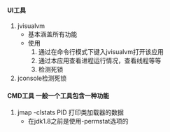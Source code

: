 #### UI工具
1. jvisualvm
    * 基本涵盖所有功能
    * 使用
        1. 通过在命令行模式下键入jvisualvm打开该应用
        2. 通过本应用查看进程运行情况，查看线程等等
        3. 检测死锁
2. jconsole检测死锁
#### CMD工具 一般一个工具包含一种功能
1. jmap -clstats PID 打印类加载器的数据
    * 在jdk1.8之前是使用-permstat选项的
    